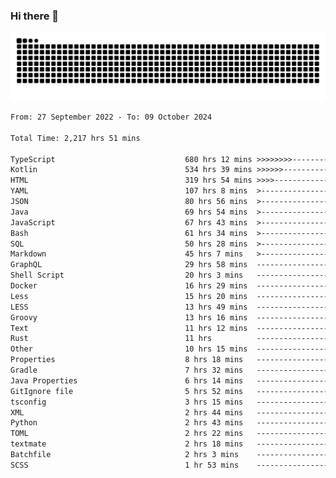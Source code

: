 ### Hi there 👋

<picture>
  <source media="(prefers-color-scheme: dark)" srcset="https://raw.githubusercontent.com/heyline/heyline/output/github-contribution-grid-snake-dark.svg">
  <source media="(prefers-color-scheme: light)" srcset="https://raw.githubusercontent.com/heyline/heyline/output/github-contribution-grid-snake.svg">
  <img alt="github contribution grid snake animation" src="https://raw.githubusercontent.com/heyline/heyline/output/github-contribution-grid-snake.svg">
</picture>

<!--START_SECTION:waka-->

```txt
From: 27 September 2022 - To: 09 October 2024

Total Time: 2,217 hrs 51 mins

TypeScript                             680 hrs 12 mins >>>>>>>>-----------------   30.67 %
Kotlin                                 534 hrs 39 mins >>>>>>-------------------   24.11 %
HTML                                   319 hrs 54 mins >>>>---------------------   14.42 %
YAML                                   107 hrs 8 mins  >------------------------   04.83 %
JSON                                   80 hrs 56 mins  >------------------------   03.65 %
Java                                   69 hrs 54 mins  >------------------------   03.15 %
JavaScript                             67 hrs 43 mins  >------------------------   03.05 %
Bash                                   61 hrs 34 mins  >------------------------   02.78 %
SQL                                    50 hrs 28 mins  >------------------------   02.28 %
Markdown                               45 hrs 7 mins   >------------------------   02.03 %
GraphQL                                29 hrs 58 mins  -------------------------   01.35 %
Shell Script                           20 hrs 3 mins   -------------------------   00.90 %
Docker                                 16 hrs 29 mins  -------------------------   00.74 %
Less                                   15 hrs 20 mins  -------------------------   00.69 %
LESS                                   13 hrs 49 mins  -------------------------   00.62 %
Groovy                                 13 hrs 16 mins  -------------------------   00.60 %
Text                                   11 hrs 12 mins  -------------------------   00.51 %
Rust                                   11 hrs          -------------------------   00.50 %
Other                                  10 hrs 15 mins  -------------------------   00.46 %
Properties                             8 hrs 18 mins   -------------------------   00.37 %
Gradle                                 7 hrs 32 mins   -------------------------   00.34 %
Java Properties                        6 hrs 14 mins   -------------------------   00.28 %
GitIgnore file                         5 hrs 52 mins   -------------------------   00.26 %
tsconfig                               3 hrs 15 mins   -------------------------   00.15 %
XML                                    2 hrs 44 mins   -------------------------   00.12 %
Python                                 2 hrs 43 mins   -------------------------   00.12 %
TOML                                   2 hrs 22 mins   -------------------------   00.11 %
textmate                               2 hrs 18 mins   -------------------------   00.10 %
Batchfile                              2 hrs 3 mins    -------------------------   00.09 %
SCSS                                   1 hr 53 mins    -------------------------   00.09 %
```

<!--END_SECTION:waka-->

